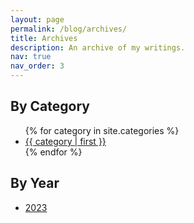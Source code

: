 ```yaml
---
layout: page
permalink: /blog/archives/
title: Archives
description: An archive of my writings.
nav: true
nav_order: 3
---
```


## By Category
<ul>
{% for category in site.categories %}
  <li><a href="{{ site.baseurl }}/blog/category/{{ category | first | slugify }}/">{{ category | first }}</a></li>
{% endfor %}
</ul>

<!-- <ul>
{% for category in site.categories %}
  <li><a href="{{ site.baseurl }}/blog/category/{{ category | first | slugify }}/">{{ category | first }}</a></li>
{% endfor %}
</ul> -->

<!-- <ul>
{% for category in site.categories %}
  <li><a href="/blog/category/{{ category | first | slugify }}/">{{ category | first }}</a></li>
{% endfor %}
</ul> -->

## By Year
- [2023](https://bmcardona.github.io/blog/2023/)



